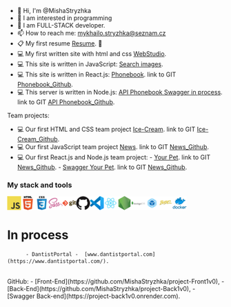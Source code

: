 - 👋 Hi, I'm @MishaStryzhka
- 👀 I am interested in programming
- 🌱 I am FULL-STACK developer.
- 📫 How to reach me: mykhailo.stryzhka@seznam.cz
- 📋 My first resume [Resume](https://mishastryzhka.github.io/resume/). 🤣
- 💻 My first written site with html and css [WebStudio](https://mishastryzhka.github.io/goit-markup-hw-08/).
- 💻 This site is written in JavaScript: [Search images](https://mishastryzhka.github.io/goit-js-hw-11/).
- 💻 This site is written in React.js: [Phonebook](https://mishastryzhka.github.io/goit-react-hw-08-phonebook/). link to GIT [Phonebook_Github](https://github.com/MishaStryzhka/goit-react-hw-08-phonebook).
- 💻 This server is written in Node.js: [API Phonebook Swagger in process](https://nodejs-homework-rest-api-rz1d.onrender.com/api-docs/). link to GIT [API Phonebook_Github](https://github.com/MishaStryzhka/nodejs-homework-rest-api).

Team projects:
- 💻 Our first HTML and CSS team project [Ice-Cream](https://vendettich13.github.io/Ice-Cream/). link to GIT [Ice-Cream_Github](https://github.com/Vendettich13/Ice-Cream).
- 💻 Our first JavaScript team project [News](https://dopinit.github.io/The-Informer-by-Midnight-Sun/). link to GIT [News_Github](https://github.com/DOPinIT/The-Informer-by-Midnight-Sun).
- 💻 Our first React.js and Node.js team project:
       - [Your Pet](https://mishastryzhka.github.io/project-Fr7v6c5s/). link to GIT [News_Github](https://github.com/MishaStryzhka/project-Fr7v6c5s).
       - [Swagger Your Pet](https://github.com/MishaStryzhka/project-BE7v6c5s). link to GIT [News_Github](https://project-be7v6c5s.onrender.com/api-docs/).

### My stack and tools

<img align="left" alt="JavaScript" width="32px" src="https://raw.githubusercontent.com/github/explore/80688e429a7d4ef2fca1e82350fe8e3517d3494d/topics/javascript/javascript.png" />

<img align="left" alt="HTML5" width="32px" src="https://raw.githubusercontent.com/github/explore/80688e429a7d4ef2fca1e82350fe8e3517d3494d/topics/html/html.png" />

<img align="left" alt="CSS3" width="32px" src="https://raw.githubusercontent.com/github/explore/80688e429a7d4ef2fca1e82350fe8e3517d3494d/topics/css/css.png" />

<img align="left" alt="Sass" width="32px" src="https://raw.githubusercontent.com/github/explore/80688e429a7d4ef2fca1e82350fe8e3517d3494d/topics/sass/sass.png" />

<img align="left" alt="Git" width="32px" src="https://raw.githubusercontent.com/github/explore/80688e429a7d4ef2fca1e82350fe8e3517d3494d/topics/git/git.png" />

<img align="left" alt="GitHub" width="32px" src="https://raw.githubusercontent.com/github/explore/78df643247d429f6cc873026c0622819ad797942/topics/github/github.png" />

<img align="left" alt="Visual Studio Code" width="32px" src="https://raw.githubusercontent.com/github/explore/80688e429a7d4ef2fca1e82350fe8e3517d3494d/topics/visual-studio-code/visual-studio-code.png" />

<img align="left" alt="React.js" width="32px" src="https://raw.githubusercontent.com/github/explore/80688e429a7d4ef2fca1e82350fe8e3517d3494d/topics/react/react.png" />

<img align="left" alt="Node.js" width="32px" src="https://raw.githubusercontent.com/github/explore/80688e429a7d4ef2fca1e82350fe8e3517d3494d/topics/nodejs/nodejs.png" />

<img align="left" alt="MongoDB" width="32px" src="https://raw.githubusercontent.com/github/explore/80688e429a7d4ef2fca1e82350fe8e3517d3494d/topics/mongodb/mongodb.png" />

<img align="left" alt="Webpack" width="32px" src="https://raw.githubusercontent.com/github/explore/80688e429a7d4ef2fca1e82350fe8e3517d3494d/topics/webpack/webpack.png" />

<img align="left" alt="Babel" width="32px" src="https://raw.githubusercontent.com/github/explore/80688e429a7d4ef2fca1e82350fe8e3517d3494d/topics/babel/babel.png" />

<img align="left" alt="Docker" width="32px" src="https://raw.githubusercontent.com/github/explore/80688e429a7d4ef2fca1e82350fe8e3517d3494d/topics/docker/docker.png" />
<br>
<br>
 <h1>In process</h1>

          - DantistPortal -  [www.dantistportal.com](https://www.dantistportal.com/).
   <br>
   GitHub:
 - [Front-End](https://github.com/MishaStryzhka/project-Front1v0),
 - [Back-End](https://github.com/MishaStryzhka/project-Back1v0),
 - [Swagger Back-end](https://project-back1v0.onrender.com).
